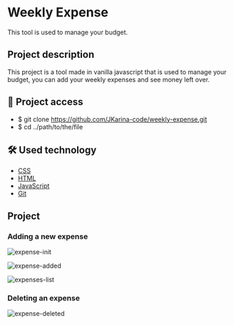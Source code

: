 # Weekly Expense

This tool is used to manage your budget.

## Project description

This project is a tool made in vanilla javascript that is used to manage your budget, you can add your weekly expenses and see money left over.

## 📁 Project access

- $ git clone https://github.com/JKarina-code/weekly-expense.git
- $ cd ../path/to/the/file

## 🛠️ Used technology

- [CSS](https://www.w3schools.com/Css/)
- [HTML](https://www.w3schools.com/html/)
- [JavaScript](https://www.w3schools.com/js)
- [Git](https://git-scm.com/docs)

## Project

### Adding a new expense

![expense-init](https://user-images.githubusercontent.com/29663094/234710208-2ef33ed4-60e5-4ee7-8bb5-474de26b3206.png)

![expense-added](https://user-images.githubusercontent.com/29663094/234710282-0ee36735-a52f-49b8-bc5f-43be9e2c62b4.png)

![expenses-list](https://user-images.githubusercontent.com/29663094/234710336-5af29c1e-a21b-4ae5-a7a3-afde83f8d154.png)


### Deleting an expense
![expense-deleted](https://user-images.githubusercontent.com/29663094/234710390-5a4c707e-fe15-4d46-8e37-1e439957a624.png)
